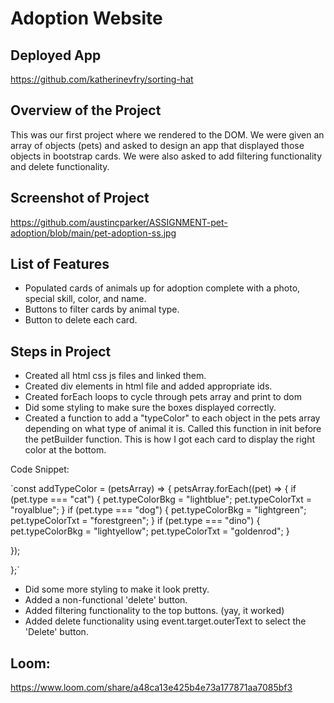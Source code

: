 # Adoption Website

## Deployed App

https://github.com/katherinevfry/sorting-hat

## Overview of the Project

This was our first project where we rendered to the DOM. We were given an array of objects (pets) and asked to design an app that displayed those objects in bootstrap cards. We were also asked to add filtering functionality and delete functionality.

## Screenshot of Project

https://github.com/austincparker/ASSIGNMENT-pet-adoption/blob/main/pet-adoption-ss.jpg

## List of Features

- Populated cards of animals up for adoption complete with a photo, special skill, color, and name.
- Buttons to filter cards by animal type.
- Button to delete each card.


## Steps in Project

- Created all html css js files and linked them.
- Created div elements in html file and added appropriate ids.
- Created forEach loops to cycle through pets array and print to dom
- Did some styling to make sure the boxes displayed correctly.
- Created a function to add a "typeColor" to each object in the pets array depending on what type of animal it is. Called this function in init before the petBuilder function. This is how I got each card to display the right color at the bottom. 

Code Snippet: 

`const addTypeColor = (petsArray) => {
  petsArray.forEach((pet) => {
    if (pet.type === "cat") {
      pet.typeColorBkg = "lightblue";
      pet.typeColorTxt = "royalblue";
    } 
    if (pet.type === "dog") {
      pet.typeColorBkg = "lightgreen";
      pet.typeColorTxt = "forestgreen";
    } 
    if (pet.type === "dino") {
      pet.typeColorBkg = "lightyellow";
      pet.typeColorTxt = "goldenrod";
    } 

  });

};`

- Did some more styling to make it look pretty.
- Added a non-functional 'delete' button.
- Added filtering functionality to the top buttons. (yay, it worked)
- Added delete functionality using event.target.outerText to select the 'Delete' button.



## Loom: 

https://www.loom.com/share/a48ca13e425b4e73a177871aa7085bf3

